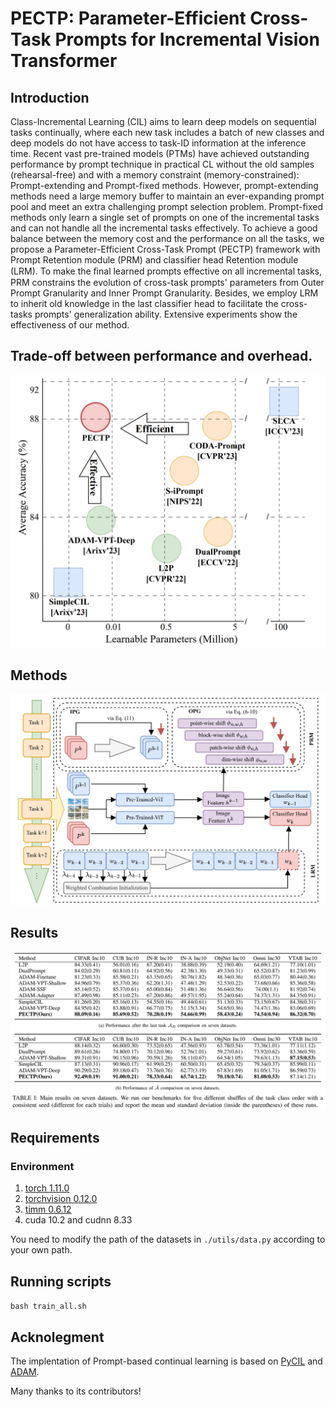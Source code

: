 
# PECTP: Parameter-Efficient Cross-Task Prompts for Incremental Vision Transformer


## Introduction
  Class-Incremental Learning (CIL) aims to learn deep models on sequential tasks continually, where each new task includes a batch of new classes and deep models do not have access to task-ID information at the inference time. Recent vast pre-trained models (PTMs) have achieved outstanding performance by prompt technique in practical CL without the old samples (rehearsal-free) and with a memory constraint (memory-constrained): Prompt-extending and Prompt-fixed methods. However, prompt-extending methods need a large memory buffer to maintain an ever-expanding prompt pool and meet an extra challenging prompt selection problem. Prompt-fixed methods only learn a single set of prompts on one of the incremental tasks and can not handle all the incremental tasks effectively. To achieve a good balance between the memory cost and the performance on all the tasks, we propose a Parameter-Efficient Cross-Task Prompt (PECTP) framework with Prompt Retention module (PRM) and classifier head Retention module (LRM). To make the ﬁnal learned prompts effective on all incremental tasks, PRM constrains the evolution of cross-task prompts' parameters from Outer Prompt Granularity and Inner Prompt Granularity. Besides, we employ LRM to inherit old knowledge in the last classifier head to facilitate the cross-tasks prompts' generalization ability. Extensive experiments show the effectiveness of our method. 

## Trade-off between performance and overhead.
![alt text](fig_readme/compare_pic.png)


## Methods
![alt text](fig_readme/pectp.png)
## Results
![alt text](fig_readme/main_result.png)





## Requirements
### Environment
1. [torch 1.11.0](https://github.com/pytorch/pytorch)
2. [torchvision 0.12.0](https://github.com/pytorch/vision)
3. [timm 0.6.12](https://github.com/huggingface/pytorch-image-models)
4. cuda 10.2 and cudnn 8.33


You need to modify the path of the datasets in `./utils/data.py`  according to your own path.

## Running scripts
``bash train_all.sh``

## Acknolegment

The implentation of Prompt-based continual learning is based on [PyCIL](https://github.com/G-U-N/PyCIL) and [ADAM](https://github.com/zhoudw-zdw/RevisitingCIL).


Many thanks to its contributors!